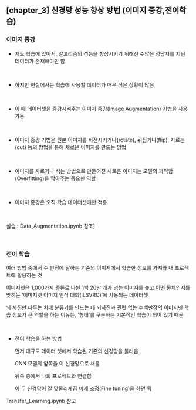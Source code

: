 ## [chapter_3] 신경망 성능 향상 방법 (이미지 증강,전이학습)

### 이미지 증강

- 지도 학습에 있어서, 알고리즘의 성능을 향상시키기 위해선 수많은 정답지를 지닌 데이터가 존재해야만 함

  <br>

- 하지만 현실에서는 학습에 사용할 데이터가 매우 적은 상황이 많음

  <br>

- 이 때 데이터셋을 증강시켜주는 이미지 증강(Image Augmentation) 기법을 사용가능

  <br>

- 이미지 증강 기법은 원본 이미지를 회전시키거나(rotate), 뒤집거나(flip), 자르는(cut) 등의 방법을 통해 새로운 이미지를 만드는 방법

  <br>

- 이미지를 자르거나 섞는 방법으로 만들어진 새로운 이미지는 모델의 과적합(Overfitting)을 막아주는 중요한 역할

  <br>

- 이미지 증강은 오직 학습 데이터셋에만 적용

  <br>

실습 : Data_Augmentation.ipynb 참조]

<br>



### 전이 학습

여러 방법 중에서 수 만장에 달하는 기존의 이미지에서 학습한 정보를 가져와 내 프로젝트에 활용하는 것

이미지넷은 1,000가지 종류로 나뉜 1백 20만 개가 넘는 이미지를 놓고 어떤 물체인지를 맞히는 ‘이미지넷 이미지 인식 대회(ILSVRC)’에 사용되는 데이터셋

뇌 사진만 다루는 치매 분류기를 만드는 데 뇌사진과 관련 없는 수백만장의 이미지넷 학습 정보가 큰 역할을 하는 이유는, ‘형태’를 구분하는 기본적인 학습이 되어 있기 때문

<br>

- 전이 학습을 하는 방법

  먼저 대규모 데이터 셋에서 학습된 기존의 신경망을 불러옴 

  CNN 모델의 앞쪽을 이 신경망으로 채움 

  뒤쪽 층에서 나의 프로젝트와 연결함 

  이 두 신경망이 잘 맞물리게끔 미세 조정(Fine tuning)을 하면 됨



Transfer_Learning.ipynb 참고

